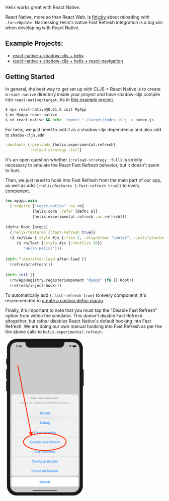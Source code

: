 
Helix works great with React Native.

React Native, more so than React Web, is
[finicky](https://github.com/thheller/shadow-cljs/issues/349) about reloading with
`.forceUpdate`. Harnessing Helix's native Fast Refresh integration is a big win when
developing with React Native.

## Example Projects:

* [react-native + shadow-cljs + helix](https://github.com/aiba/helix-react-native)
* [react-native + shadow-cljs + helix + react-navigation](https://github.com/aiba/helix-react-native-nav)

## Getting Started

In general, the best way to get set up with CLJS + React Native is to create a
`react-native` directory inside your project and have shadow-cljs compile into
`react-native/target`. As in [this example
project](https://github.com/thheller/reagent-react-native).

```bash
$ npx react-native@0.61.5 init MyApp
$ mv MyApp react-native
$ cd react-native && echo 'import "./target/index.js";' > index.js

```

For helix, we just need to add it as a shadow-cljs dependency and also add to
`shadow-cljs.edn`:

```clojure
:devtools {:preloads [helix.experimental.refresh]
           :reload-strategy :full}
```

It's an open question whether `{:reload-strategy :full}` is strictly necessary to
emulate the React Fast Refresh behavior, but it doesn't seem to hurt.

Then, we just need to hook into Fast Refresh from the main part of our app, as well
as add `{:helix/features {:fast-refresh true}}` to every component.

```clojure
(ns myapp.main
  (:require ["react-native" :as rn]
            [helix.core :refer [defnc $]]
            [helix.experimental.refresh :as refresh]))

(defnc Root [props]
  {:helix/features {:fast-refresh true}}
  ($ rn/View {:style #js {:flex 1, :alignItems "center", :justifyContent "center"}}
     ($ rn/Text {:style #js {:fontSize 36}}
        "Hello Helix!")))

(defn ^:dev/after-load after-load []
  (refresh/refresh!))

(defn init []
  (rn/AppRegistry.registerComponent "MyApp" (fn [] Root))
  (refresh/inject-hook!))
```

To automatically add `{:fast-refresh true}` to every component, it's recommended to
[create a custom defnc macro](pro-tips.md#create-a-custom-macro).

Finally, it's important to note that you must tap the "Disable Fast Refresh" option
from within the simulator. This doesn't disable Fast Refresh altogether, but rather
disables React Native's default hooking into Fast Refresh. We are doing our own
manual hooking into Fast Refresh as per the the above calls to
`helix.experimental.refresh`.

<img src="disable-fast-refresh.png" width="50%" />
